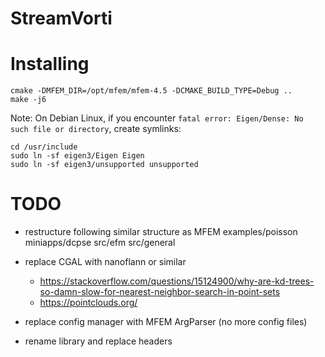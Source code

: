 # StreamVorti

# Installing

    cmake -DMFEM_DIR=/opt/mfem/mfem-4.5 -DCMAKE_BUILD_TYPE=Debug ..
    make -j6

Note: On Debian Linux, if you encounter `fatal error: Eigen/Dense: No such file or directory`, create symlinks:

    cd /usr/include
    sudo ln -sf eigen3/Eigen Eigen
    sudo ln -sf eigen3/unsupported unsupported

# TODO

- restructure following similar structure as MFEM
  examples/poisson
  miniapps/dcpse
  src/efm
  src/general

- replace CGAL with nanoflann or similar
  - https://stackoverflow.com/questions/15124900/why-are-kd-trees-so-damn-slow-for-nearest-neighbor-search-in-point-sets
  - https://pointclouds.org/

- replace config manager with MFEM ArgParser (no more config files)

- rename library and replace headers
